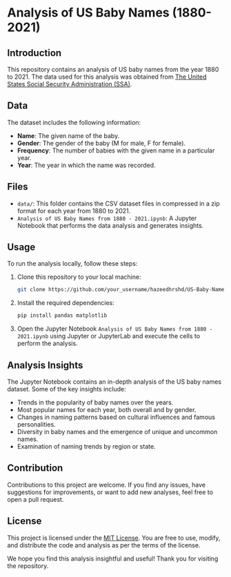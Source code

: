# Analysis of US Baby Names (1880-2021)

## Introduction

This repository contains an analysis of US baby names from the year 1880 to 2021. The data used for this analysis was obtained from [The United States Social Security Administration (SSA)](https://www.ssa.gov/oact/babynames/).

## Data

The dataset includes the following information:

- **Name**: The given name of the baby.
- **Gender**: The gender of the baby (M for male, F for female).
- **Frequency**: The number of babies with the given name in a particular year.
- **Year**: The year in which the name was recorded.

## Files

- `data/`: This folder contains the CSV dataset files in compressed in a zip format for each year from 1880 to 2021.
- `Analysis of US Baby Names from 1880 - 2021.ipynb`: A Jupyter Notebook that performs the data analysis and generates insights.

## Usage

To run the analysis locally, follow these steps:

1. Clone this repository to your local machine:

   ```bash
   git clone https://github.com/your_username/hazeedhrshd/US-Baby-Names-1880-2021.git
   ```

2. Install the required dependencies:

   ```bash
   pip install pandas matplotlib
   ```

3. Open the Jupyter Notebook `Analysis of US Baby Names from 1880 - 2021.ipynb` using Jupyter or JupyterLab and execute the cells to perform the analysis.

## Analysis Insights

The Jupyter Notebook contains an in-depth analysis of the US baby names dataset. Some of the key insights include:

- Trends in the popularity of baby names over the years.
- Most popular names for each year, both overall and by gender.
- Changes in naming patterns based on cultural influences and famous personalities.
- Diversity in baby names and the emergence of unique and uncommon names.
- Examination of naming trends by region or state.

## Contribution

Contributions to this project are welcome. If you find any issues, have suggestions for improvements, or want to add new analyses, feel free to open a pull request.

## License

This project is licensed under the [MIT License](LICENSE). You are free to use, modify, and distribute the code and analysis as per the terms of the license.


We hope you find this analysis insightful and useful! Thank you for visiting the repository. 
